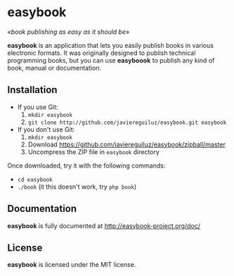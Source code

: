 # easybook #

*«book publishing as easy as it should be»*

**easybook** is an application that lets you easily publish books in various electronic formats. It was originally designed to publish technical programming books, but you can use **easyboook** to publish any kind of book, manual or documentation.

## Installation ##

  * If you use Git:
    1. `mkdir easybook`
    2. `git clone http://github.com/javiereguiluz/easybook.git easybook`
  * If you don't use Git:
    1. `mkdir easybook`
    2. Download https://github.com/javiereguiluz/easybook/zipball/master
    3. Uncompress the ZIP file in `easybook` directory

Once downloaded, try it with the following commands:

  * `cd easybook`
  * `./book` (it this doesn't work, try `php book`)

## Documentation ##

**easybook** is fully documented at http://easybook-project.org/doc/

## License ##

**easybook** is licensed under the MIT license.
